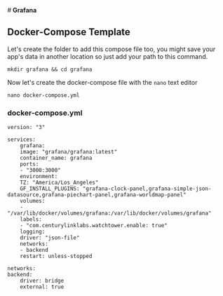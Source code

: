 #<b> Grafana</b>

## Docker-Compose Template

Let's create the folder to add this compose file too, you might save your app's data in another location so just add your path to this command.

    mkdir grafana && cd grafana

Now let's create the docker-compose file with the `nano` text editor

    nano docker-compose.yml

### docker-compose.yml

    version: "3"

    services:
        grafana:
        image: "grafana/grafana:latest"
        container_name: grafana 
        ports:
        - "3000:3000"
        environment:
        TZ: "America/Los_Angeles"
        GF_INSTALL_PLUGINS: "grafana-clock-panel,grafana-simple-json-datasource,grafana-piechart-panel,grafana-worldmap-panel"
        volumes:
        - "/var/lib/docker/volumes/grafana:/var/lib/docker/volumes/grafana"
        labels:
        - "com.centurylinklabs.watchtower.enable: true"
        logging:
        driver: "json-file"
        networks:
        - backend
        restart: unless-stopped

    networks:
    backend:
        driver: bridge
        external: true

